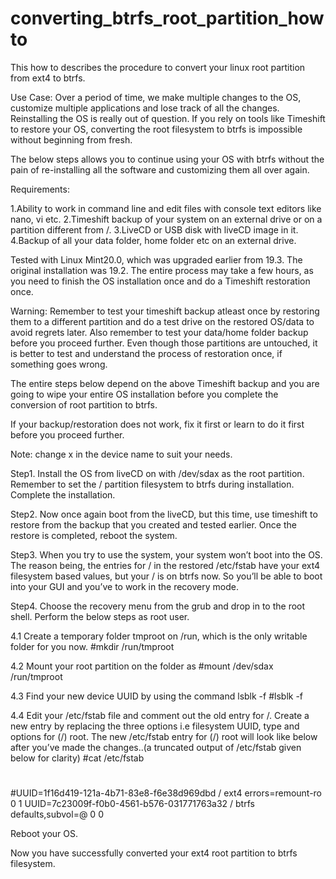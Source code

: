 # converting_btrfs_root_partition_howto
This how to describes the procedure to convert your linux root partition from ext4 to btrfs. 

Use Case: Over a period of time, we make multiple changes to the OS, customize multiple applications and lose track of all the changes. Reinstalling the OS is really out of question. If you rely on tools like Timeshift to restore your OS, converting the root filesystem to btrfs is impossible without beginning from fresh. 

The below steps allows you to continue using your OS with btrfs without the pain of re-installing all the software and customizing them all over again.

Requirements: 

1.Ability to work in command line and edit files with console text editors like nano, vi etc.
2.Timeshift backup of your system on an external drive or on a partition different from /. 
3.LiveCD or USB disk with liveCD image in it.
4.Backup of all your data folder, home folder etc on an external drive.

Tested with Linux Mint20.0, which was upgraded earlier from 19.3. The original installation was 19.2. The entire process may take a few hours, as you need to finish the OS installation once and do a Timeshift restoration once. 

Warning: Remember to test your timeshift backup atleast once by restoring them to a different partition and do a test drive on the restored OS/data to avoid regrets later. Also remember to test your data/home folder backup before you proceed further. Even though those partitions are untouched, it is better to test and understand the process of restoration once, if something goes wrong.

The entire steps below depend on the above Timeshift backup and you are going to wipe your entire OS installation before you complete the conversion of root partition to btrfs. 

If your backup/restoration does not work, fix it first or learn to do it first before you proceed further.

Note: change x in the device name to suit your needs.

Step1. 
Install the OS from liveCD on with /dev/sdax as the root partition. Remember to set the / partition filesystem to btrfs during installation. Complete the installation.

Step2. 
Now once again boot from the liveCD, but this time, use timeshift to restore from the backup that you created and tested earlier. Once the restore is completed, reboot the system.

Step3. 
When you try to use the system, your system won’t boot into the OS. The reason being, the entries for / in the restored /etc/fstab have your ext4 filesystem based values, but your / is on btrfs now. So you’ll be able to boot into your GUI and you’ve to work in the recovery mode.


Step4. 
Choose the recovery menu from the grub and drop in to the root shell. Perform the below steps as root user.

4.1 Create a temporary folder tmproot on /run, which is the only writable folder for you now. 
#mkdir /run/tmproot

4.2 Mount your  root partition on the folder as 
#mount /dev/sdax /run/tmproot

4.3 Find your new device UUID by using the command lsblk -f
#lsblk -f

4.4 Edit your /etc/fstab file and comment out the old entry for /. Create a new entry by replacing the three options i.e filesystem UUID, type and options for (/) root. 
The new /etc/fstab entry for (/) root will look like below after you’ve made the changes..(a truncated output of /etc/fstab given below for clarity)
#cat /etc/fstab 
# <file system> <mount point> <type> <options> <dump> <pass>
#UUID=1f16d419-121a-4b71-83e8-f6e38d969dbd   /    ext4  errors=remount-ro   0  1
UUID=7c23009f-f0b0-4561-b576-031771763a32    /   btrfs  defaults,subvol=@   0  0

Reboot your OS. 

Now you have successfully converted your ext4 root partition to btrfs filesystem.
